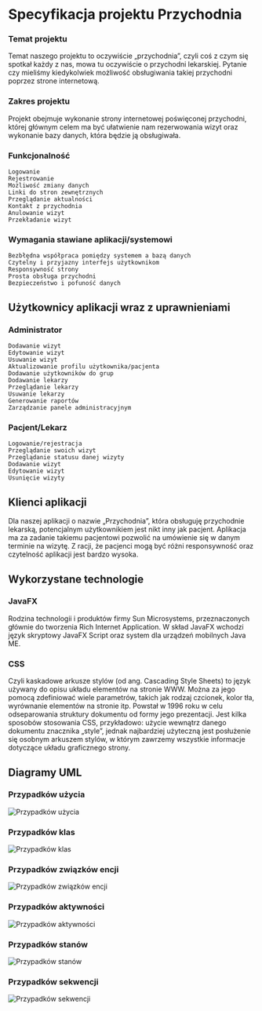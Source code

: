 # Specyfikacja projektu Przychodnia


### Temat projektu

Temat naszego projektu to oczywiście „przychodnia”, czyli coś z czym się spotkał każdy z nas, mowa tu oczywiście o przychodni lekarskiej. Pytanie czy mieliśmy kiedykolwiek możliwość obsługiwania takiej przychodni poprzez strone internetową.

### Zakres projektu

Projekt obejmuje wykonanie strony internetowej poświęconej przychodni, której głównym celem ma być ułatwienie nam rezerwowania wizyt oraz wykonanie bazy danych, która będzie  ją obsługiwała.


### Funkcjonalność
	Logowanie
	Rejestrowanie
	Możliwość zmiany danych
	Linki do stron zewnętrznych
	Przeglądanie aktualności
	Kontakt z przychodnia
	Anulowanie wizyt
	Przekładanie wizyt

### Wymagania stawiane aplikacji/systemowi
	Bezbłędna współpraca pomiędzy systemem a bazą danych
	Czytelny i przyjazny interfejs użytkownikom
	Responsywność strony
	Prosta obsługa przychodni
	Bezpieczeństwo i pofuność danych

## Użytkownicy aplikacji wraz z uprawnieniami
       
### Administrator
	Dodawanie wizyt
	Edytowanie wizyt
	Usuwanie wizyt
	Aktualizowanie profilu użytkownika/pacjenta
	Dodawanie użytkowników do grup
	Dodawanie lekarzy
	Przeglądanie lekarzy
	Usuwanie lekarzy
	Generowanie raportów
	Zarządzanie panele administracyjnym
    
### Pacjent/Lekarz
	Logowanie/rejestracja
	Przeglądanie swoich wizyt
	Przeglądanie statusu danej wizyty
	Dodawanie wizyt
	Edytowanie wizyt
	Usunięcie wizyty
	
## Klienci aplikacji

Dla naszej aplikacji o nazwie „Przychodnia”, która obsługuję przychodnie lekarską, potencjalnym użytkownikiem jest nikt inny jak pacjent. Aplikacja ma za zadanie takiemu pacjentowi pozwolić na umówienie się w danym terminie na wizytę. Z racji, że pacjenci mogą być różni responsywność oraz czytelność aplikacji jest bardzo wysoka.

## Wykorzystane technologie

### JavaFX

Rodzina technologii i produktów firmy Sun Microsystems, przeznaczonych głównie do tworzenia Rich Internet Application. W skład JavaFX wchodzi język skryptowy JavaFX Script oraz system dla urządzeń mobilnych Java ME.

### CSS

Czyli kaskadowe arkusze stylów (od ang. Cascading Style Sheets) to język używany do opisu układu elementów na stronie WWW. Można za jego pomocą zdefiniować wiele parametrów, takich jak rodzaj czcionek, kolor tła, wyrównanie elementów na stronie itp. Powstał w 1996 roku w celu odseparowania struktury dokumentu od formy jego prezentacji. Jest kilka sposobów stosowania CSS, przykładowo: użycie wewnątrz danego dokumentu znacznika „style”, jednak najbardziej użyteczną jest posłużenie się osobnym arkuszem stylów, w którym zawrzemy wszystkie informacje dotyczące układu graficznego strony.

## Diagramy UML

### Przypadków użycia
![Przypadków użycia](https://github.com/JGrzybowski08/I20L1GR4/tree/master/UML/UMLPU.PNG)

### Przypadków klas
![Przypadków klas](https://github.com/JGrzybowski08/I20L1GR4/tree/master/UML/UMLK.PNG)

### Przypadków związków encji
![Przypadków związków encji](https://github.com/JGrzybowski08/I20L1GR4/tree/master/UML/UMLE.PNG)

### Przypadków aktywności
![Przypadków aktywności](https://github.com/JGrzybowski08/I20L1GR4/tree/master/UML/UMLA.PNG)

### Przypadków stanów
![Przypadków stanów](https://github.com/JGrzybowski08/I20L1GR4/tree/master/UML/UMLS.PNG)

### Przypadków sekwencji
![Przypadków sekwencji](https://github.com/JGrzybowski08/I20L1GR4/tree/master/UML/UMLSEK.png)
